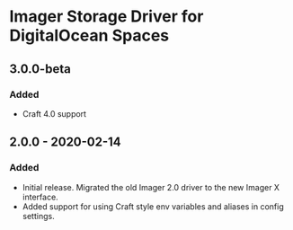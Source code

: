 # Imager Storage Driver for DigitalOcean Spaces

## 3.0.0-beta

### Added
- Craft 4.0 support


## 2.0.0 - 2020-02-14

### Added
- Initial release. Migrated the old Imager 2.0 driver to the new Imager X interface.
- Added support for using Craft style env variables and aliases in config settings.
